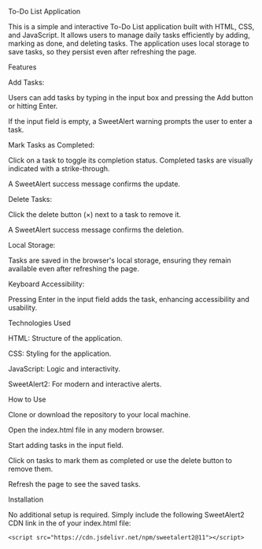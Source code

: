 To-Do List Application

This is a simple and interactive To-Do List application built with HTML, CSS, and JavaScript. It allows users to manage daily tasks efficiently by adding, marking as done, and deleting tasks. The application uses local storage to save tasks, so they persist even after refreshing the page.

Features

Add Tasks:

Users can add tasks by typing in the input box and pressing the Add button or hitting Enter.

If the input field is empty, a SweetAlert warning prompts the user to enter a task.

Mark Tasks as Completed:

Click on a task to toggle its completion status. Completed tasks are visually indicated with a strike-through.

A SweetAlert success message confirms the update.

Delete Tasks:

Click the delete button (×) next to a task to remove it.

A SweetAlert success message confirms the deletion.

Local Storage:

Tasks are saved in the browser's local storage, ensuring they remain available even after refreshing the page.

Keyboard Accessibility:

Pressing Enter in the input field adds the task, enhancing accessibility and usability.

Technologies Used

HTML: Structure of the application.

CSS: Styling for the application.

JavaScript: Logic and interactivity.

SweetAlert2: For modern and interactive alerts.

How to Use

Clone or download the repository to your local machine.

Open the index.html file in any modern browser.

Start adding tasks in the input field.

Click on tasks to mark them as completed or use the delete button to remove them.

Refresh the page to see the saved tasks.

Installation

No additional setup is required. Simply include the following SweetAlert2 CDN link in the <head> of your index.html file:
```
<script src="https://cdn.jsdelivr.net/npm/sweetalert2@11"></script>
```

